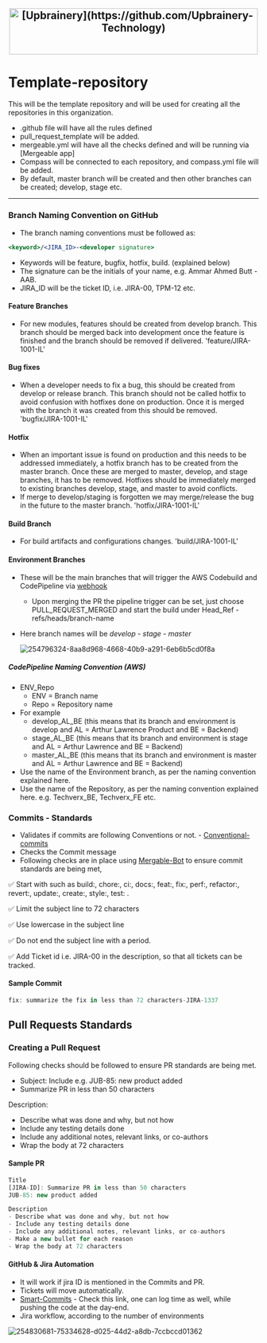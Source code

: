 <h2 align="center">
  <img src="https://github.com/Upbrainery-Technology/template-repo-AWS/assets/85288256/4f83773b-2eeb-4ce9-9c39-e6fb3def00c9" alt="[Upbrainery](https://github.com/Upbrainery-Technology)" width="500" height="92.11">
<h2/>
  
# Template-repository
This will be the template repository and will be used for creating all the repositories in this organization. 

  - .github file will have all the rules defined
  - pull_request_template will be added.
  - mergeable.yml will have all the checks defined and will be running via [Mergeable app]
  - Compass will be connected to each repository, and compass.yml file will be added.
  - By default, master branch will be created and then other branches can be created; develop, stage etc.
 
  ---
  
### Branch Naming Convention on GitHub
- The branch naming conventions must be followed as:
```jsx
<keyword>/<JIRA_ID>-<developer signature>
```
- Keywords will be feature, bugfix, hotfix, build. (explained below)
- The signature can be the initials of your name, e.g. Ammar Ahmed Butt - AAB.
- JIRA_ID will be the ticket ID, i.e. JIRA-00, TPM-12 etc.

#### Feature Branches

- For new modules, features should be created from develop branch. This branch should be merged back into development once the feature is finished and the branch should be removed if delivered. 'feature/JIRA-1001-IL'

#### Bug fixes

- When a developer needs to fix a bug, this should be created from develop or release branch. This branch should not be called hotfix to avoid confusion with hotfixes done on production. Once it is merged with the branch it was created from this should be removed.  'bugfix/JIRA-1001-IL'

#### Hotfix

- When an important issue is found on production and this needs to be addressed immediately, a hotfix branch has to be created from the master branch. Once these are merged to master, develop, and stage branches, it has to be removed. Hotfixes should be immediately merged to existing branches develop, stage, and master to avoid conflicts.
- If merge to develop/staging is forgotten we may merge/release the bug in the future to the master branch. 'hotfix/JIRA-1001-IL'

#### Build Branch

- For build artifacts and configurations changes. 'build/JIRA-1001-IL'
 
#### Environment Branches

- These will be the main branches that will trigger the AWS Codebuild and CodePipeline via [webhook]
  - Upon merging the PR the pipeline trigger can be set, just choose PULL_REQUEST_MERGED and start the build under Head_Ref - refs/heads/branch-name
- Here branch names will be 
*develop* - *stage* - *master* 

  
  ![254796324-8aa8d968-4668-40b9-a291-6eb6b5cd0f8a](https://github.com/arthurlawrence-org/template-repo-AWS-master/assets/85288256/3e46dcf4-7ec3-457e-87c1-0c89abae5bab)
  

##### CodePipeline Naming Convention (AWS)

- ENV_Repo
  - ENV = Branch name
  - Repo = Repository name
- For example
  - develop_AL_BE  (this means that its branch and environment is develop and AL = Arthur Lawrence Product and BE = Backend)
  - stage_AL_BE  (this means that its branch and environment is stage and AL = Arthur Lawrence and BE = Backend)
  - master_AL_BE  (this means that its branch and environment is master and AL = Arthur Lawrence and BE = Backend)
- Use the name of the Environment branch, as per the naming convention explained here.
- Use the name of the Repository, as per the naming convention explained here. e.g. Techverx_BE, Techverx_FE etc.

### Commits - Standards

- Validates if commits are following Conventions or not. - [Conventional-commits]
- Checks the Commit message 
- Following checks are in place using [Mergable-Bot] to ensure commit standards are being met,

 ✅ Start with <type> such as build:, chore:, ci:, docs:, feat:, fix:, perf:, refactor:, revert:, update:, create:, style:, test: .
 
 ✅ Limit the subject line to 72 characters
 
 ✅ Use lowercase in the subject line
 
 ✅ Do not end the subject line with a period.
 
 ✅ Add Ticket id i.e. JIRA-00 in the description, so that all tickets can be tracked. 

#### Sample Commit 
```jsx
fix: summarize the fix in less than 72 characters-JIRA-1337
```

## Pull Requests Standards

### Creating a Pull Request
Following checks should be followed to ensure PR standards are being met.

- Subject: Include <JIRA-ID><colon><space><message> e.g. JUB-85: new product added
- Summarize PR in less than 50 characters
  
Description:
- Describe what was done and why, but not how
- Include any testing details done
- Include any additional notes, relevant links, or co-authors
- Wrap the body at 72 characters

#### Sample PR

```jsx
Title
[JIRA-ID]: Summarize PR in less than 50 characters
JUB-85: new product added

Description
- Describe what was done and why, but not how
- Include any testing details done
- Include any additional notes, relevant links, or co-authors
- Make a new bullet for each reason
- Wrap the body at 72 characters
```

#### GitHub & Jira Automation 
- It will work if jira ID is mentioned in the Commits and PR.
- Tickets will move automatically.
- [Smart-Commits] - Check this link, one can log time as well, while pushing the code at the day-end.
- Jira workflow, according to the number of environments

![254830681-75334628-d025-44d2-a8db-7ccbccd01362](https://github.com/arthurlawrence-org/template-repo-AWS-master/assets/85288256/b5135522-a521-406d-920e-044a99a57c1b)


[Mergable-Bot]: https://github.com/apps/mergeable
[webhook]: https://docs.aws.amazon.com/codebuild/latest/userguide/github-webhook.html
[Conventional-commits]: https://www.conventionalcommits.org/en/v1.0.0/
[Smart-Commits]: https://support.atlassian.com/jira-software-cloud/docs/process-issues-with-smart-commits/
